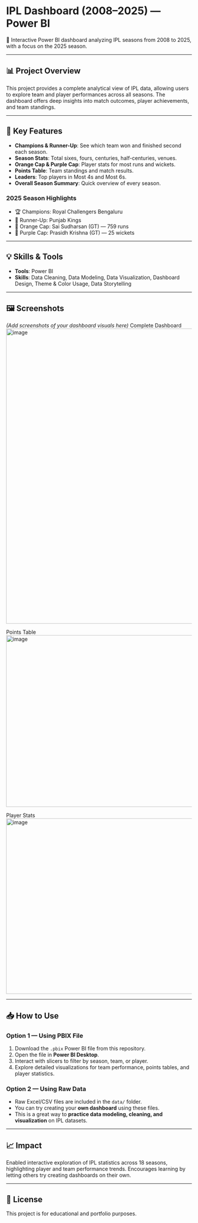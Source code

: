 # IPL Dashboard (2008–2025) — Power BI

🚀 Interactive Power BI dashboard analyzing IPL seasons from 2008 to 2025, with a focus on the 2025 season.

---

## 📊 Project Overview

This project provides a complete analytical view of IPL data, allowing users to explore team and player performances across all seasons. The dashboard offers deep insights into match outcomes, player achievements, and team standings.

---

## 🎯 Key Features

- **Champions & Runner-Up**: See which team won and finished second each season.  
- **Season Stats**: Total sixes, fours, centuries, half-centuries, venues.  
- **Orange Cap & Purple Cap**: Player stats for most runs and wickets.  
- **Points Table**: Team standings and match results.  
- **Leaders**: Top players in Most 4s and Most 6s.  
- **Overall Season Summary**: Quick overview of every season.

### 2025 Season Highlights
- 🏆 Champions: Royal Challengers Bengaluru  
- 🥈 Runner-Up: Punjab Kings  
- 🔶 Orange Cap: Sai Sudharsan (GT) — 759 runs  
- 🔮 Purple Cap: Prasidh Krishna (GT) — 25 wickets  

---

## 💡 Skills & Tools

- **Tools**: Power BI  
- **Skills**: Data Cleaning, Data Modeling, Data Visualization, Dashboard Design, Theme & Color Usage, Data Storytelling

---

## 🖼️ Screenshots

*(Add screenshots of your dashboard visuals here)*
Complete Dashboard
<img width="1447" height="799" alt="image" src="https://github.com/user-attachments/assets/57dba94d-99f3-4de9-93b6-fda6deb39192" />

Points Table
<img width="602" height="465" alt="image" src="https://github.com/user-attachments/assets/133b6202-7354-453c-97d8-767db2e466f3" />

Player Stats  
<img width="610" height="475" alt="image" src="https://github.com/user-attachments/assets/03988c77-0a76-4434-b042-25f5504a7e28" />


---

## 📥 How to Use

### Option 1 — Using PBIX File
1. Download the `.pbix` Power BI file from this repository.  
2. Open the file in **Power BI Desktop**.  
3. Interact with slicers to filter by season, team, or player.  
4. Explore detailed visualizations for team performance, points tables, and player statistics.

### Option 2 — Using Raw Data
- Raw Excel/CSV files are included in the `data/` folder.  
- You can try creating your **own dashboard** using these files.  
- This is a great way to **practice data modeling, cleaning, and visualization** on IPL datasets.


---

## 📈 Impact

Enabled interactive exploration of IPL statistics across 18 seasons, highlighting player and team performance trends. Encourages learning by letting others try creating dashboards on their own.

---

## 📄 License

This project is for educational and portfolio purposes.
